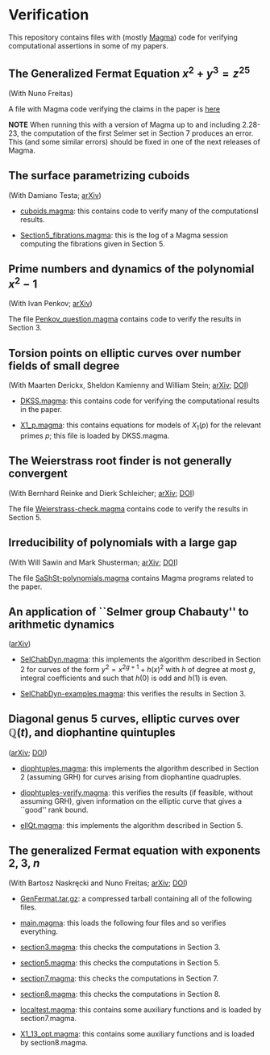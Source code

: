 # Verification

This repository contains files with (mostly [Magma](https://magma.maths.usyd.edu.au/magma/)) code
for verifying computational assertions in some of my papers.

## The Generalized Fermat Equation $x^2 + y^3 = z^{25}$

(With Nuno Freitas)

A file with Magma code verifying the claims in the paper is [here](GenFermat_2_3_25/2_3_25.magma)

**NOTE** When running this with a version of Magma up to and including 2.28-23,
the computation of the first Selmer set in Section 7 produces an error.
This (and some similar errors) should be fixed in one of the next releases of Magma.

## The surface parametrizing cuboids

(With Damiano Testa; [arXiv](https://arxiv.org/abs/1009.0388))

* [cuboids.magma](Cuboids/cuboids.magma):
  this contains code to verify many of the computationsl results.

* [Section5_fibrations.magma](Cuboids/Section5_fibrations.log):
  this is the log of a Magma session computing the fibrations given in Section 5.

## Prime numbers and dynamics of the polynomial $x^2 - 1$

(With Ivan Penkov; [arXiv](https://arxiv.org/abs/2502.11929))

The file [Penkov_question.magma](PenkovQuestion/Penkov_question.magma)
contains code to verify the results in Section 3.

## Torsion points on elliptic curves over number fields of small degree

(With Maarten Derickx, Sheldon Kamienny and William Stein;
[arXiv](arxiv.org/abs/1707.00364); [DOI](https://doi.org/10.2140/ant.2023.17.267))

* [DKSS.magma](DKSS/DKSS.magma):
  this contains code for verifying the computational results in the paper.

* [X1_p.magma](DKSS/X1_p.magma):
  this contains equations for models of $X_1(p)$ for the relevant primes $p$;
  this file is loaded by DKSS.magma.

## The Weierstrass root finder is not generally convergent

(With Bernhard Reinke and Dierk Schleicher;
[arXiv](arxiv.org/abs/2004.04777); [DOI](https://doi.org/10.1090/mcom/3783))

The file [Weierstrass-check.magma](Weierstrass/Weierstrass-check.magma)
contains code to verify the results in Section 5.

## Irreducibility of polynomials with a large gap

(With Will Sawin and Mark Shusterman;
[arXiv](arxiv.org/abs/1803.10811); [DOI](https://doi.org/10.4064/aa180526-12-6))

The file [SaShSt-polynomials.magma](SaShSt/SaShSt-polynomials.magma)
contains Magma programs related to the paper.

## An application of ``Selmer group Chabauty'' to arithmetic dynamics

([arXiv](arxiv.org/abs/1912.05893))

* [SelChabDyn.magma](SelChabDyn/SelChabDyn.magma):
  this implements the algorithm described in Section 2 for curves of the form
  $y^2 = x^{2g+1} + h(x)^2$ with $h$ of degree at most $g$, integral coefficients
  and such that $h(0)$ is odd and $h(1)$ is even.

* [SelChabDyn-examples.magma](SelChabDyn/SelChabDyn-examples.magma):
  this verifies the results in Section 3.

## Diagonal genus 5 curves, elliptic curves over ${\mathbb Q}(t)$, and diophantine quintuples

([arXiv](arxiv.org/abs/1711.00500); [DOI](https://doi.org/10.4064/aa180416-4-10))

* [diophtuples.magma](DiophQuintuples/diophtuples.magma):
  this implements the algorithm described in Section 2 (assuming GRH)
  for curves arising from diophantine quadruples.

* [diophtuples-verify.magma](DiophQuintuples/diophtuples-verify.magma):
  this verifies the results (if feasible, without assuming GRH),
  given information on the elliptic curve that gives a ``good'' rank bound.

* [ellQt.magma](DiophQuintuples/ellQt.magma):
  this implements the algorithm described in Section 5.

## The generalized Fermat equation with exponents 2, 3, $n$

(With Bartosz Naskręcki and Nuno Freitas;
[arXiv](https://arxiv.org/abs/1703.05058); [DOI](https://doi.org/10.1112/S0010437X19007693))

* [GenFermat.tar.gz](GenFermat_2_3_p/GenFermat.tar.gz):
  a compressed tarball containing all of the following files.

* [main.magma](GenFermat_2_3_p/main.magma):
  this loads the following four files and so verifies everything.

* [section3.magma](GenFermat_2_3_p/section3.magma):
  this checks the computations in Section 3.

* [section5.magma](GenFermat_2_3_p/section5.magma):
  this checks the computations in Section 5.

* [section7.magma](GenFermat_2_3_p/section7.magma):
  this checks the computations in Section 7.

* [section8.magma](GenFermat_2_3_p/section8.magma):
  this checks the computations in Section 8.

* [localtest.magma](GenFermat_2_3_p/localtest.magma):
  this contains some auxiliary functions and is loaded by section7.magma.

* [X1_13_opt.magma](GenFermat_2_3_p/X1_13_opt.magma):
  this contains some auxiliary functions and is loaded by section8.magma.
